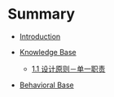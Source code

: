 # Summary

* [Introduction](README.md)
* [Knowledge Base](Base/README.md)
    * [1.1 设计原则－单一职责](Base/single_.md)

* [Behavioral Base](Base/README.md)
